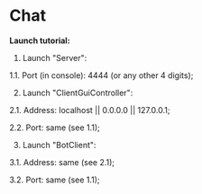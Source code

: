# Chat
**Launch tutorial:**

1) Launch "Server":

1.1. Port (in console): 4444 (or any other 4 digits);

2) Launch "ClientGuiController":

2.1. Address:  localhost || 0.0.0.0 || 127.0.0.1; 

2.2. Port: same (see 1.1);

3) Launch "BotClient":

3.1. Address: same (see 2.1); 

3.2. Port: same (see 1.1);
